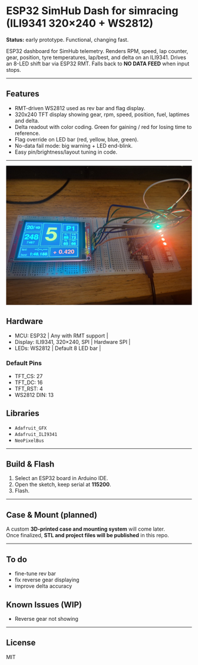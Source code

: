 # ESP32 SimHub Dash for simracing (ILI9341 320×240 + WS2812)
**Status:** early prototype. Functional, changing fast.

ESP32 dashboard for SimHub telemetry. Renders RPM, speed, lap counter, gear, position, tyre temperatures, lap/best, and delta on an ILI9341. 
Drives an 8-LED shift bar via ESP32 RMT. Falls back to **NO DATA FEED** when input stops.

---

## Features
- RMT-driven WS2812 used as rev bar and flag display.
- 320x240 TFT display showing gear, rpm, speed, position, fuel, laptimes and delta.
- Delta readout with color coding. Green for gaining / red for losing time to reference.
- Flag override on LED bar (red, yellow, blue, green).
- No-data fail mode: big warning + LED end-blink.
- Easy pin/brightness/layout tuning in code.

---

<p align="center">
  <img src="Images/dash.jpg" width="800">
</p>

## Hardware
- MCU: ESP32 | Any with RMT support |
- Display: ILI9341, 320×240, SPI | Hardware SPI |
- LEDs: WS2812 | Default 8 LED bar |

### Default Pins
- TFT_CS: 27 
- TFT_DC: 16
- TFT_RST: 4
- WS2812 DIN: 13

## Libraries
- `Adafruit_GFX`
- `Adafruit_ILI9341`
- `NeoPixelBus`

---

## Build & Flash
1. Select an ESP32 board in Arduino IDE.
2. Open the sketch, keep serial at **115200**.
3. Flash.

---

## Case & Mount (planned)
A custom **3D-printed case and mounting system** will come later.  
Once finalized, **STL and project files will be published** in this repo.

---

## To do
- fine-tune rev bar
- fix reverse gear displaying
- improve delta accuracy

## Known Issues (WIP)
- Reverse gear not showing
---

## License
MIT
